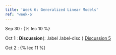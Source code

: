 ```yaml
---
title: 'Week 6: Generalized Linear Models'
ref: 'week-6'
---
```


Sep 30
: {% lec 10 %}

Oct 1
: **Discussion**{: .label .label-disc } [Discussion 5]()

Oct 2
: {% lec 11 %}
